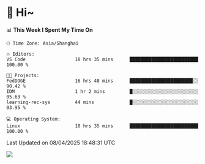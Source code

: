 # 👋 Hi~

<!--START_SECTION:waka-->
📊 **This Week I Spent My Time On** 

```text
🕑︎ Time Zone: Asia/Shanghai

🔥 Editors: 
VS Code                  18 hrs 35 mins      █████████████████████████   100.00 % 

🐱‍💻 Projects: 
FedDOGE                  16 hrs 48 mins      ███████████████████████░░   90.42 % 
IDM                      1 hr 2 mins         █░░░░░░░░░░░░░░░░░░░░░░░░   05.63 % 
learning-rec-sys         44 mins             █░░░░░░░░░░░░░░░░░░░░░░░░   03.95 % 

💻 Operating System: 
Linux                    18 hrs 35 mins      █████████████████████████   100.00 % 
```


 Last Updated on 08/04/2025 18:48:31 UTC
<!--END_SECTION:waka-->

![](https://komarev.com/ghpvc/?username=lvdongyi&label=Profile%20views&color=0e75b6&style=flat)
<!---
lvdongyi/lvdongyi is a ✨ special ✨ repository because its `README.md` (this file) appears on your GitHub profile.
You can click the Preview link to take a look at your changes.
--->

